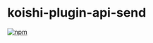 # koishi-plugin-api-send

[![npm](https://img.shields.io/npm/v/@warin2025/koishi-plugin-api-send?style=flat-square)](https://www.npmjs.com/package/@warin2025/koishi-plugin-api-send)



